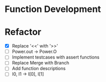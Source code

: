 

# Function Development






# Refactor
- [x] Replace '<<' with '>>'
- [ ] Power.out -> Power.O
- [ ] Implement testcases with assert functions
- [ ] Replace Merge with Branch
- [ ] Add function descriptions
- [ ] I0, I1 -> I[0], I[1]
